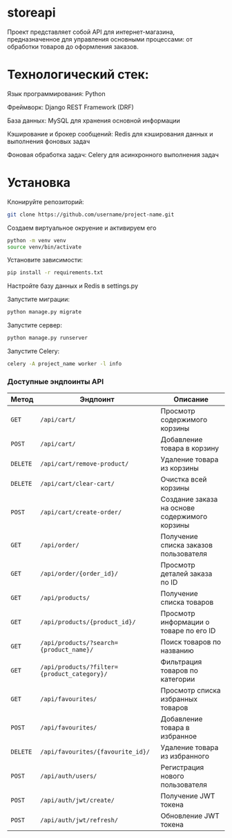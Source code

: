 # storeapi

Проект представляет собой API для интернет-магазина, предназначенное для управления основными процессами: от обработки товаров до оформления заказов.

# Технологический стек:
Язык программирования: Python

Фреймворк: Django REST Framework (DRF)

База данных: MySQL для хранения основной информации

Кэширование и брокер сообщений: Redis для кэширования данных и выполнения фоновых задач

Фоновая обработка задач: Celery для асинхронного выполнения задач

# Установка
Клонируйте репозиторий: 
```bash
git clone https://github.com/username/project-name.git
```
Создаем виртуальное окруение и активируем его 
```bash 
python -m venv venv
source venv/bin/activate 
```
Установите зависимости: 
```bash 
pip install -r requirements.txt
```

Настройте базу данных и Redis в settings.py

Запустите миграции: 
```bash 
python manage.py migrate
```
Запустите сервер: 
```bash 
python manage.py runserver
```
Запустите Celery:
```bash 
celery -A project_name worker -l info
```
### Доступные эндпоинты API

| Метод  | Эндпоинт                           | Описание                                                   |
|--------|-----------------------------------|------------------------------------------------------------|
| `GET`  | `/api/cart/`                      | Просмотр содержимого корзины                                |
| `POST` | `/api/cart/`                      | Добавление товара в корзину                                 |
| `DELETE` | `/api/cart/remove-product/`      | Удаление товара из корзины                                  |
| `DELETE` | `/api/cart/clear-cart/`          | Очистка всей корзины                                        |
| `POST` | `/api/cart/create-order/`         | Создание заказа на основе содержимого корзины               |
| `GET`  | `/api/order/`                     | Получение списка заказов пользователя                      |
| `GET`  | `/api/order/{order_id}/`          | Просмотр деталей заказа по ID                               |
| `GET`  | `/api/products/`                  | Получение списка товаров                                    |
| `GET`  | `/api/products/{product_id}/`     | Просмотр информации о товаре по его ID                      |
| `GET`  | `/api/products/?search={product_name}/` | Поиск товаров по названию                           |
| `GET`  | `/api/products/?filter={product_category}/` | Фильтрация товаров по категории                  |
| `GET`  | `/api/favourites/`                | Просмотр списка избранных товаров                           |
| `POST` | `/api/favourites/`                | Добавление товара в избранное                               |
| `DELETE` | `/api/favourites/{favourite_id}/` | Удаление товара из избранного                    |
| `POST` | `/api/auth/users/`                | Регистрация нового пользователя                             |
| `POST` | `/api/auth/jwt/create/`                | Получение JWT токена                                        |
| `POST` | `/api/auth/jwt/refresh/`               | Обновление JWT токена                                       |

